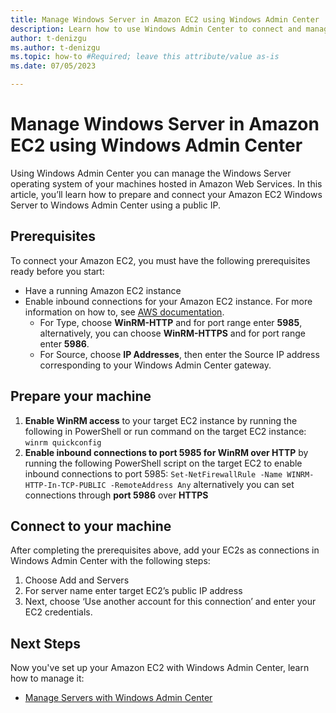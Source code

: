 ```yaml
---
title: Manage Windows Server in Amazon EC2 using Windows Admin Center
description: Learn how to use Windows Admin Center to connect and manage Windows Server on Amazon EC2
author: t-denizgu
ms.author: t-denizgu
ms.topic: how-to #Required; leave this attribute/value as-is
ms.date: 07/05/2023

---
```



# Manage Windows Server in Amazon EC2 using Windows Admin Center

Using Windows Admin Center you can manage the Windows Server operating system of your machines hosted in Amazon Web Services. In this article, you’ll learn how to prepare and connect your Amazon EC2 Windows Server to Windows Admin Center using a public IP.

## Prerequisites

To connect your Amazon EC2, you must have the following prerequisites ready before you start:
- Have a running Amazon EC2 instance
- Enable inbound connections for your Amazon EC2 instance. For more information on how to, see [AWS documentation](https://docs.aws.amazon.com/AWSEC2/latest/WindowsGuide/authorizing-access-to-an-instance.html).
    - For Type, choose **WinRM-HTTP** and for port range enter **5985**, alternatively, you can choose **WinRM-HTTPS** and for port range enter **5986**.
    - For Source, choose **IP Addresses**, then enter the Source IP address corresponding to your Windows Admin Center gateway.

## Prepare your machine

1. **Enable WinRM access** to your target EC2 instance by running the following in PowerShell or run command on the target EC2 instance:  `winrm quickconfig`
1. **Enable inbound connections to port 5985 for WinRM over HTTP** by running the following PowerShell script on the target EC2 to enable inbound connections to port 5985:  `Set-NetFirewallRule -Name WINRM-HTTP-In-TCP-PUBLIC -RemoteAddress Any` alternatively you can set connections through **port 5986** over **HTTPS**

## Connect to your machine
After completing the prerequisites above, add your EC2s as connections in Windows Admin Center with the following steps:
1. Choose Add and Servers
1. For server name enter target EC2’s public IP address
1. Next, choose ‘Use another account for this connection’ and enter your EC2 credentials.

## Next Steps
Now you've set up your Amazon EC2 with Windows Admin Center, learn how to manage it:
- [Manage Servers with Windows Admin Center](/windows-server/manage/windows-admin-center/use/manage-servers)